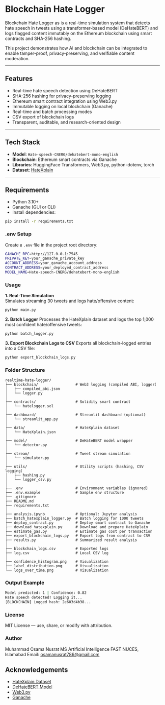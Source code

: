 
# Blockchain Hate Logger

Blockchain Hate Logger as is a real-time simulation system that detects hate speech in tweets using a transformer-based model (DeHateBERT) and logs flagged content immutably on the Ethereum blockchain using smart contracts and SHA-256 hashing.

This project demonstrates how AI and blockchain can be integrated to enable tamper-proof, privacy-preserving, and verifiable content moderation.

---

## Features

- Real-time hate speech detection using DeHateBERT
- SHA-256 hashing for privacy-preserving logging
- Ethereum smart contract integration using Web3.py
- Immutable logging on local blockchain (Ganache)
- Real-time and batch processing modes
- CSV export of blockchain logs
- Transparent, auditable, and research-oriented design

---

## Tech Stack

- **Model**: `Hate-speech-CNERG/dehatebert-mono-english`
- **Blockchain**: Ethereum smart contracts via Ganache
- **Libraries**: HuggingFace Transformers, Web3.py, python-dotenv, torch
- **Dataset**: [HateXplain](https://arxiv.org/abs/2012.10289)

---

## Requirements

- Python 3.10+
- Ganache (GUI or CLI)
- Install dependencies:

```bash
pip install -r requirements.txt
```
### .env Setup  
Create a `.env` file in the project root directory:
```bash
GANACHE_RPC=http://127.0.0.1:7545
PRIVATE_KEY=your_ganache_private_key
ACCOUNT_ADDRESS=your_ganache_account_address
CONTRACT_ADDRESS=your_deployed_contract_address
MODEL_NAME=Hate-speech-CNERG/dehatebert-mono-english
```
### Usage

**1. Real-Time Simulation**  
Simulates streaming 30 tweets and logs hate/offensive content:

```bash
python main.py
```
**2. Batch Logger**
Processes the HateXplain dataset and logs the top 1,000 most confident hate/offensive tweets: 
```bash
python batch_logger.py
```
**3. Export Blockchain Logs to CSV**
Exports all blockchain-logged entries into a CSV file:
```bash
python export_blockchain_logs.py
```

### Folder Structure

```text
realtime-hate-logger/
├── blockchain/                 # Web3 logging (compiled ABI, logger)
│   ├── compiled_abi.json
│   └── logger.py
│
├── contracts/                  # Solidity smart contract
│   └── hatelogger.sol
│
├── dashboard/                  # Streamlit dashboard (optional)
│   └── streamlit_app.py
│
├── data/                       # HateXplain dataset
│   └── HateXplain.json
│
├── model/                      # DeHateBERT model wrapper
│   └── detector.py
│
├── stream/                     # Tweet stream simulation
│   └── simulator.py
│
├── utils/                      # Utility scripts (hashing, CSV logging)
│   ├── hashing.py
│   └── logger_csv.py
│
├── .env                        # Environment variables (ignored)
├── .env.example                # Sample env structure
├── .gitignore
├── README.md
├── requirements.txt
│
├── analysis.ipynb              # Optional: Jupyter analysis
├── batch_hatexplain_logger.py  # Batch logging for 1000 tweets
├── deploy_contract.py          # Deploy smart contract to Ganache
├── download_hatexplain.py      # Download and prepare HateXplain
├── estimate_gas.py             # Estimate gas cost per transaction
├── export_blockchain_logs.py   # Export logs from contract to CSV
├── results.py                  # Summarized result analysis
│
├── blockchain_logs.csv         # Exported logs
├── log.csv                     # Local CSV log
│
├── confidence_histogram.png    # Visualization
├── label_distribution.png      # Visualization
└── logs_over_time.png          # Visualization
```

### Output Example

```bash
Model predicted: 1 | Confidence: 0.82
Hate speech detected! Logging it...
[BLOCKCHAIN] Logged hash: 2e603d4b38...
```
### License
MIT License — use, share, or modify with attribution.

### Author
Muhammad Osama Nusrat
MS Artificial Intelligence
FAST NUCES, Islamabad
Email: osamanusrat786@gmail.com

## Acknowledgements

- [HateXplain Dataset](https://arxiv.org/abs/2012.10289)
- [DeHateBERT Model](https://huggingface.co/Hate-speech-CNERG/dehatebert-mono-english)
- [Web3.py](https://web3py.readthedocs.io/)
- [Ganache](https://trufflesuite.com/ganache/)


